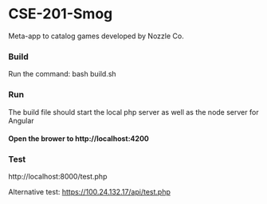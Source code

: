 # CSE-201-Smog
Meta-app to catalog games developed by Nozzle Co.

### Build 
Run the command: 
    bash build.sh
### Run
The build file should start the local php server as well as the node server for Angular
#### Open the brower to http://localhost:4200

### Test
http://localhost:8000/test.php

Alternative test: https://100.24.132.17/api/test.php
